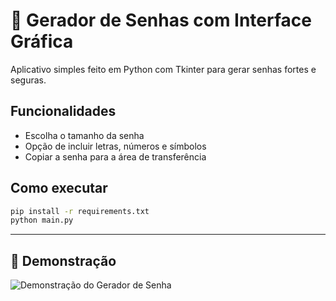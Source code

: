 # 🔐 Gerador de Senhas com Interface Gráfica

Aplicativo simples feito em Python com Tkinter para gerar senhas fortes e seguras.

## Funcionalidades

- Escolha o tamanho da senha
- Opção de incluir letras, números e símbolos
- Copiar a senha para a área de transferência

## Como executar

```bash
pip install -r requirements.txt
python main.py
```
---

## 🎥 Demonstração

![Demonstração do Gerador de Senha](./gerador-de-senha.gif)

